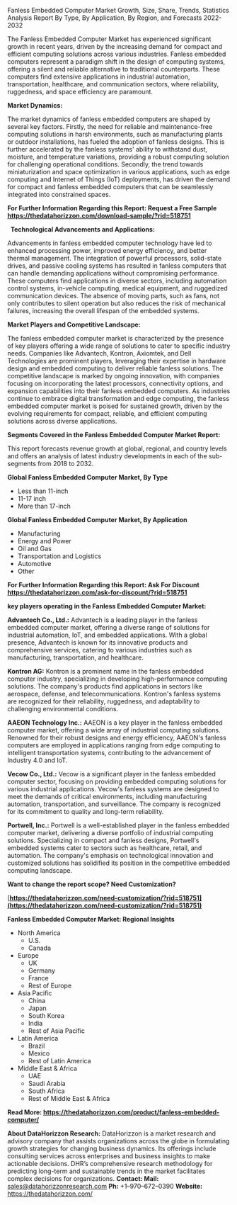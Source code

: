 ﻿Fanless Embedded Computer Market Growth, Size, Share, Trends, Statistics Analysis Report By Type, By Application, By Region, and Forecasts 2022-2032

The Fanless Embedded Computer Market has experienced significant growth in recent years, driven by the increasing demand for compact and efficient computing solutions across various industries. Fanless embedded computers represent a paradigm shift in the design of computing systems, offering a silent and reliable alternative to traditional counterparts. These computers find extensive applications in industrial automation, transportation, healthcare, and communication sectors, where reliability, ruggedness, and space efficiency are paramount.

**Market Dynamics:**

The market dynamics of fanless embedded computers are shaped by several key factors. Firstly, the need for reliable and maintenance-free computing solutions in harsh environments, such as manufacturing plants or outdoor installations, has fueled the adoption of fanless designs. This is further accelerated by the fanless systems' ability to withstand dust, moisture, and temperature variations, providing a robust computing solution for challenging operational conditions. Secondly, the trend towards miniaturization and space optimization in various applications, such as edge computing and Internet of Things (IoT) deployments, has driven the demand for compact and fanless embedded computers that can be seamlessly integrated into constrained spaces.

**For Further Information Regarding this Report: Request a Free Sample <https://thedatahorizzon.com/download-sample/?rid=518751>** 

` `**Technological Advancements and Applications:**

Advancements in fanless embedded computer technology have led to enhanced processing power, improved energy efficiency, and better thermal management. The integration of powerful processors, solid-state drives, and passive cooling systems has resulted in fanless computers that can handle demanding applications without compromising performance. These computers find applications in diverse sectors, including automation control systems, in-vehicle computing, medical equipment, and ruggedized communication devices. The absence of moving parts, such as fans, not only contributes to silent operation but also reduces the risk of mechanical failures, increasing the overall lifespan of the embedded systems.

**Market Players and Competitive Landscape:**

The fanless embedded computer market is characterized by the presence of key players offering a wide range of solutions to cater to specific industry needs. Companies like Advantech, Kontron, Axiomtek, and Dell Technologies are prominent players, leveraging their expertise in hardware design and embedded computing to deliver reliable fanless solutions. The competitive landscape is marked by ongoing innovation, with companies focusing on incorporating the latest processors, connectivity options, and expansion capabilities into their fanless embedded computers. As industries continue to embrace digital transformation and edge computing, the fanless embedded computer market is poised for sustained growth, driven by the evolving requirements for compact, reliable, and efficient computing solutions across diverse applications.

**Segments Covered in the Fanless Embedded Computer Market Report:**

This report forecasts revenue growth at global, regional, and country levels and offers an analysis of latest industry developments in each of the sub-segments from 2018 to 2032.

**Global Fanless Embedded Computer Market, By Type**

- Less than 11-inch
- 11-17 inch
- More than 17-inch

**Global Fanless Embedded Computer Market, By Application**

- Manufacturing
- Energy and Power
- Oil and Gas
- Transportation and Logistics
- Automotive
- Other

**For Further Information Regarding this Report: Ask For Discount <https://thedatahorizzon.com/ask-for-discount/?rid=518751>** 

**key players operating in the Fanless Embedded Computer Market:**

**Advantech Co., Ltd.:** Advantech is a leading player in the fanless embedded computer market, offering a diverse range of solutions for industrial automation, IoT, and embedded applications. With a global presence, Advantech is known for its innovative products and comprehensive services, catering to various industries such as manufacturing, transportation, and healthcare.

**Kontron AG:** Kontron is a prominent name in the fanless embedded computer industry, specializing in developing high-performance computing solutions. The company's products find applications in sectors like aerospace, defense, and telecommunications. Kontron's fanless systems are recognized for their reliability, ruggedness, and adaptability to challenging environmental conditions.

**AAEON Technology Inc.:** AAEON is a key player in the fanless embedded computer market, offering a wide array of industrial computing solutions. Renowned for their robust designs and energy efficiency, AAEON's fanless computers are employed in applications ranging from edge computing to intelligent transportation systems, contributing to the advancement of Industry 4.0 and IoT.

**Vecow Co., Ltd.:** Vecow is a significant player in the fanless embedded computer sector, focusing on providing embedded computing solutions for various industrial applications. Vecow's fanless systems are designed to meet the demands of critical environments, including manufacturing automation, transportation, and surveillance. The company is recognized for its commitment to quality and long-term reliability.

**Portwell, Inc.:** Portwell is a well-established player in the fanless embedded computer market, delivering a diverse portfolio of industrial computing solutions. Specializing in compact and fanless designs, Portwell's embedded systems cater to sectors such as healthcare, retail, and automation. The company's emphasis on technological innovation and customized solutions has solidified its position in the competitive embedded computing landscape.

**Want to change the report scope? Need Customization?**

[**https://thedatahorizzon.com/need-customization/?rid=518751](https://thedatahorizzon.com/need-customization/?rid=518751)** 

**Fanless Embedded Computer Market: Regional Insights**

- North America
  - U.S.
  - Canada
- Europe
  - UK
  - Germany
  - France
  - Rest of Europe
- Asia Pacific
  - China
  - Japan
  - South Korea
  - India
  - Rest of Asia Pacific
- Latin America
  - Brazil
  - Mexico
  - Rest of Latin America
- Middle East & Africa
  - UAE
  - Saudi Arabia
  - South Africa
  - Rest of Middle East & Africa

**Read More: <https://thedatahorizzon.com/product/fanless-embedded-computer/>** 

**About DataHorizzon Research:**DataHorizzon is a market research and advisory company that assists organizations across the globe in formulating growth strategies for changing business dynamics. Its offerings include consulting services across enterprises and business insights to make actionable decisions. DHR’s comprehensive research methodology for predicting long-term and sustainable trends in the market facilitates complex decisions for organizations.**Contact:Mail:** <sales@datahorizzonresearch.com> **Ph:** +1–970–672–0390**Website:** <https://thedatahorizzon.com/> 
